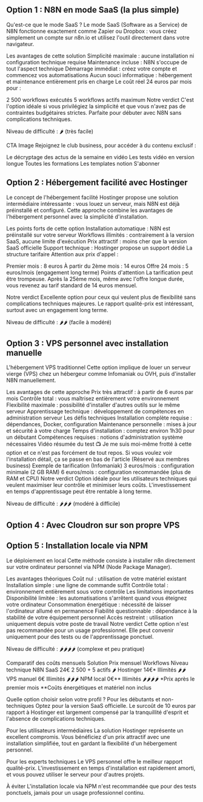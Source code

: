 ## Option 1 : N8N en mode SaaS (la plus simple)
Qu'est-ce que le mode SaaS ?
Le mode SaaS (Software as a Service) de N8N fonctionne exactement comme Zapier ou Dropbox : vous créez simplement un compte sur n8n.io et utilisez l'outil directement dans votre navigateur.

Les avantages de cette solution
Simplicité maximale : aucune installation ni configuration technique requise
Maintenance incluse : N8N s'occupe de tout l'aspect technique
Démarrage immédiat : créez votre compte et commencez vos automatisations
Aucun souci informatique : hébergement et maintenance entièrement pris en charge
Le coût réel
24 euros par mois pour :

2 500 workflows exécutés
5 workflows actifs maximum
Notre verdict
C'est l'option idéale si vous privilégiez la simplicité et que vous n'avez pas de contraintes budgétaires strictes. Parfaite pour débuter avec N8N sans complications techniques.

Niveau de difficulté : 🌶️ (très facile)

CTA Image
Rejoignez le club business, pour accéder à du contenu exclusif :

Le décryptage des actus de la semaine en vidéo
Les tests vidéo en version longue
Toutes les formations
Les templates notion
S'abonner

## Option 2 : Hébergement facilité avec Hostinger
Le concept de l'hébergement facilité
Hostinger propose une solution intermédiaire intéressante : vous louez un serveur, mais N8N est déjà préinstallé et configuré. Cette approche combine les avantages de l'hébergement personnel avec la simplicité d'installation.

Les points forts de cette option
Installation automatique : N8N est préinstallé sur votre serveur
Workflows illimités : contrairement à la version SaaS, aucune limite d'exécution
Prix attractif : moins cher que la version SaaS officielle
Support technique : Hostinger propose un support dédié
La structure tarifaire
Attention aux prix d'appel :

Premier mois : 8 euros
À partir du 2ème mois : 14 euros
Offre 24 mois : 5 euros/mois (engagement long terme)
Points d'attention
La tarification peut être trompeuse. Après la 25ème mois, même avec l'offre longue durée, vous revenez au tarif standard de 14 euros mensuel.

Notre verdict
Excellente option pour ceux qui veulent plus de flexibilité sans complications techniques majeures. Le rapport qualité-prix est intéressant, surtout avec un engagement long terme.

Niveau de difficulté : 🌶️🌶️ (facile à modéré)

## Option 3 : VPS personnel avec installation manuelle
L'hébergement VPS traditionnel
Cette option implique de louer un serveur vierge (VPS) chez un hébergeur comme Infomaniak ou OVH, puis d'installer N8N manuellement.

Les avantages de cette approche
Prix très attractif : à partir de 6 euros par mois
Contrôle total : vous maîtrisez entièrement votre environnement
Flexibilité maximale : possibilité d'installer d'autres outils sur le même serveur
Apprentissage technique : développement de compétences en administration serveur
Les défis techniques
Installation complète requise : dépendances, Docker, configuration
Maintenance personnelle : mises à jour et sécurité à votre charge
Temps d'installation : comptez environ 1h30 pour un débutant
Compétences requises : notions d'administration système nécessaires
Vidéo résumée du test
📺
Je me suis moi-même frotté à cette option et ce n'est pas forcément de tout repos.
Si vous voulez voir l'installation détail, ça se passe en bas de l'article (Réservé aux membres business)
Exemple de tarification (Infomaniak)
3 euros/mois : configuration minimale (2 GB RAM)
6 euros/mois : configuration recommandée (plus de RAM et CPU)
Notre verdict
Option idéale pour les utilisateurs techniques qui veulent maximiser leur contrôle et minimiser leurs coûts. L'investissement en temps d'apprentissage peut être rentable à long terme.

Niveau de difficulté : 🌶️🌶️🌶️ (modéré à difficile)

## Option 4 : Avec Cloudron sur son propre VPS

## Option 5 : Installation locale via NPM
Le déploiement en local
Cette méthode consiste à installer n8n directement sur votre ordinateur personnel via NPM (Node Package Manager).

Les avantages théoriques
Coût nul : utilisation de votre matériel existant
Installation simple : une ligne de commande suffit
Contrôle total : environnement entièrement sous votre contrôle
Les limitations importantes
Disponibilité limitée : les automatisations s'arrêtent quand vous éteignez votre ordinateur
Consommation énergétique : nécessité de laisser l'ordinateur allumé en permanence
Fiabilité questionnable : dépendance à la stabilité de votre équipement personnel
Accès restreint : utilisation uniquement depuis votre poste de travail
Notre verdict
Cette option n'est pas recommandée pour un usage professionnel. Elle peut convenir uniquement pour des tests ou de l'apprentissage ponctuel.

Niveau de difficulté : 🌶️🌶️🌶️🌶️ (complexe et peu pratique)



Comparatif des coûts mensuels
Solution	Prix mensuel	Workflows	Niveau technique
N8N SaaS	24€	2 500 + 5 actifs	🌶️
Hostinger	14€*	Illimités	🌶️🌶️
VPS manuel	6€	Illimités	🌶️🌶️🌶️
NPM local	0€**	Illimités	🌶️🌶️🌶️🌶️
*Prix après le premier mois
**Coûts énergétiques et matériel non inclus

Quelle option choisir selon votre profil ?
Pour les débutants et non-techniques
Optez pour la version SaaS officielle. Le surcoût de 10 euros par rapport à Hostinger est largement compensé par la tranquillité d'esprit et l'absence de complications techniques.

Pour les utilisateurs intermédiaires
La solution Hostinger représente un excellent compromis. Vous bénéficiez d'un prix attractif avec une installation simplifiée, tout en gardant la flexibilité d'un hébergement personnel.

Pour les experts techniques
Le VPS personnel offre le meilleur rapport qualité-prix. L'investissement en temps d'installation est rapidement amorti, et vous pouvez utiliser le serveur pour d'autres projets.

À éviter
L'installation locale via NPM n'est recommandée que pour des tests ponctuels, jamais pour un usage professionnel continu.

